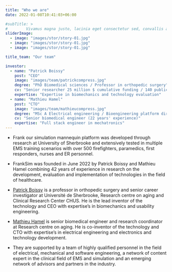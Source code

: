 ```yaml
---
title: "Who we are"
date: 2022-01-08T10:41:03+06:00

#subTitle: >
#        Vivamus magna justo, lacinia eget consectetur sed, convallis at tellus. Vivamus magna justo, lacinia eget consectetur sed, convallis at tellus. Cras ultricies ligula sed magna dictum porta.
sliderImage:
  - image: "images/stor/story-01.jpg"
  - image: "images/stor/story-01.jpg"
  - image: "images/stor/story-01.jpg"

title_team: "Our team"

investor:
  - name: "Patrick Boissy"
    post: "CEO"
    image: "images/team/patrickcompress.jpg"
    degree: "PhD Biomedical sciences / Professor in orthopedic surgery"
    cv: "Senior researcher 25 million $ cumulative funding / 140 publications"
    expertise: "Expertise in biomechanics and technology evaluation"
  - name: "Mathieu Hamel"
    post: "CTO"
    image: "images/team/mathieucompress.jpg"
    degree: "MSc A Electrical engineering / Bioengineering platform director"
    cv: "Senior biomedical engineer (22 years' experience)"
    expertise: "Full stack engineer in mechatronics"
---
```


- Frank our simulation mannequin platform was developed through research at University of Sherbrooke and extensively tested in multiple EMS training scenarios with over 500 firefighters, paramedics, first responders, nurses and ER personnel.

- FrankSim was founded in June 2022 by Patrick Boissy and Mathieu Hamel combining 42 years of experience in research on the development, evaluation and implementation of technologies in the field of healthcare. 

- [Patrick Boissy](https://www.linkedin.com/in/patrickboissy/) is a professor in orthopedic surgery and senior career investigator at Université de Sherbrooke, Research centre on aging and Clinical Research Center CHUS. He is the lead inventor of the technology and CEO with expertise’s in biomechanics and usability engineering.

- [Mathieu Hamel](https://www.linkedin.com/in/mathieu-hamel-48b3a852/) is senior biomedical engineer and research coordinator at Research centre on aging. He is co-inventor of the technology and CTO with expertise’s in electrical engineering and electronics and technology development. 

- They are supported by a team of highly qualified personnel in the field of electrical, mechanical and software engineering, a network of content expert in the clinical field of EMS and simulation and an emerging network of advisors and partners in the industry.